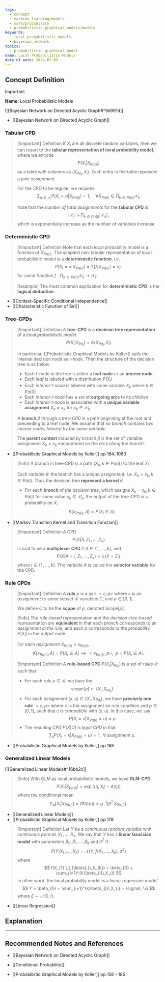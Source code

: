 ```yaml
---
tags:
  - concept
  - machine_learning/models
  - math/probability
  - probabilistic_graphical_models/models
keywords:
  - local_probabilistic_models
  - bayesian_network
topics:
  - probabilistic_graphical_model
name: Local Probabilistic Models
date of note: 2024-07-09
---
```


## Concept Definition

>[!important]
>**Name**: Local Probabilistic Models

![[Bayesian Network on Directed Acyclic Graph#^9d991d]]

- [[Bayesian Network on Directed Acyclic Graph]]

### Tabular CPD

>[!important] Definition
>If $X_{i}$ are all discrete random variables, then we can resort to the **tabular representation of local probability model**, where we encode $$P(X_{i} | X_{Pa(i)})$$ as a table with columns as $(X_{Pa_{i}}, X_{i})$. Each entry in the table represent a *joint assignment*. 
>
>For the CPD to be regular, we requires $$\sum_{a\in \mathcal{X}_{i}}P(X_{i} = a | X_{Pa(i)}) = 1, \quad \forall X_{Pa(i)} \in \prod_{k \in Pa(i)} \mathcal{X}_{k}$$
>
>Note that the *number of total assignments* for the **tabular CPD** is $$|\mathcal{X}_{i}| \times \prod_{k \in Pa(i)} | \mathcal{X}_{k}|,$$ which is exponentially increase as the number of variables increase.


### Deterministic CPD

>[!important] Definition
>Note that each local probability model is a function of $X_{Pa(i)}$. The simplest non-tabular representation of local probabilistic model is a **deterministic function**, i.e. 
>$$
>P(X_{i} = x | X_{Pa(i)}) = \mathbb{1}\left\{ f(X_{Pa(i)}) = x \right\}.
>$$
>for some function $f: \prod_{k\in Pa(i)}\mathcal{X}_{k} \to \mathcal{X}_{i}.$

>[!example]
>The most common application for **deterministic CPD** is the **logical deduction**. 

- [[Context-Specific Conditional Independence]]
- [[Characteristic Function of Set]]


### Tree-CPDs

>[!important] Definition
>A **tree-CPD** is a **decision tree representation** of a *local probabilistic model*
>$$
>P(X_{i} | X_{Pa_{i}}) = K(X_{Pa_{i}}, X_{i})
>$$
>
>In particular, [[Probabilistic Graphical Models by Koller]] calls the internal decision node as *$t$-node*. Then the structure of the decision tree is as below
>- Each $t$-node in the tree is either a **leaf node** or an **interior node**.
>- Each *leaf* is labeled with a distribution $P(X_{i})$
>- Each *interior $t$-node* is labeled with some variable $X_{k}$ where $k \in Pa(0)$
>- Each *interior $t$-node* has a set of **outgoing arcs** to its *children*
>- Each *interior $t$-node* is associated with a **unique variable assignment** $X_{k}= x_{k}$ for $x_{k} \in \mathcal{X}_{k}$
>  
>A **branch** $\beta$ through a *tree-CPD* is a path beginning at the root and preceeding to a leaf node. We assume that *no branch* contains *two interior nodes labeled by the same variable*. 
>
>The **parent context** induced by branch $\beta$ is the set of variable assignment $X_{k} = x_{k}$ encountered on the *arcs along the branch*.
>

- [[Probabilistic Graphical Models by Koller]] pp 164, 1083

>[!info]
>A branch in tree-CPD is a path $(X_{k}, \, k\in Pa(i))$ to the leaf $X_{i}$. 
>
>Each variable in the branch has a *unique assignment*, i.e. $X_{k} = x_{k}, \, k\in Pa(i)$. Thus the decision tree **represent a kernel** $K$
>
>- For each **branch** of *the decision tree*, which assigns $X_{k} = x_{k}, \, k\in Pa(i)$ for some value $x_{k}\in \mathcal{X}_{k}$, the output of the tree-CPD is a probability on $X_{i}$
>$$
>K(x_{Pa(i)}, A) = P(X_{i} \in A).
>$$

- [[Markov Transition Kernel and Transition Function]]

>[!important] Definition
>A CPD $$P(X | A, Z_{1} \,{,}\ldots{,}\,Z_{k})$$ is said to be a **multiplexer CPD** if $A \in \{ 1 \,{,}\ldots{,}\, k\}$, and 
>$$
>P(X | A = i, Z_{1} \,{,}\ldots{,}\,Z_{k} ) = \mathbb{1}\{ X = Z_{i} \}
>$$
>where $i \in \{ 1 \,{,}\ldots{,}\, k\}$. The variable $A$ is called the **selector variable** for the CPD.


### Rule CPDs

>[!important] Definition
>A **rule** $\rho$ is a pair $<c; p >$ where $c$ is an *assignment* to some subset of variables $C$, and $p\in [0,1].$
>
>We define $C$ to be the **scope** of $\rho$, denoted $\text{Scope}[\rho].$


>[!info]
>The *rule-based* representation and the *decision-tree-based* representation are **equivalent** in that each *branch* corresponds to an *assignment in the rule*, and each $p$ corresponds to the *probability* $P(X_{i})$ in the output node.
>
>For each *assignment* $X_{Pa(i)} = x_{Pa(i)}$, 
>$$K(x_{Pa(i)}, A) = P(X_{i} \in A) \implies <x_{Pa(i)}\,,\,  p>, \;\; p =P(X_{i} \in A).$$


>[!important] Definition
>A **rule-based CPD** $P(X_{i} | X_{Pa_{i}})$ is a set of *rules* $\mathcal{R}$ such that 
>- For each *rule* $\rho \in \mathcal{R}$, we have the $$\text{scope}[\rho] \subset \{ X_{i}, X_{Pa_{i}} \}$$
>- For each *assignment* $(x, u) \in \{ X_{i}, X_{Pa_{i}} \}$, we have **precisely one rule** $<c; p>$ where $c$ is the assignment on rule condition and $p\in [0,1]$, such that $c$ is *compatible* with $(x,u)$. In this case, we say $$P(X_{i} = x | X_{Pa(i)} = u) = p$$
>- The resulting CPD $P(X | U)$ is *legal CPD* in that $$\sum_{x}P(X_{i} = x | X_{Pa(i)} = u) = 1, \;\;\forall \text{ assignment }u.$$


- [[Probabilistic Graphical Models by Koller]] pp 168

### Generalized Linear Models

![[Generalized Linear Models#^16bb2c]]

>[!info]
>With GLM as local probabilistic models, we have **GLM-CPD**
>$$
>P(X_{i} | X_{Pa(i)}) = \exp \left( \left\langle \eta , X_{i} \right\rangle - A(\eta) \right)
>$$
>where the conditional mean $$ \mathbb{E}_{ \eta }\left[ X_{i} | X_{Pa(i)} \right] = (\nabla A)(\eta) = g^{-1}\left( \beta^{T}\,X_{Pa(i)} \right).$$

- [[Generalized Linear Models]]
- [[Probabilistic Graphical Models by Koller]] pp 178

>[!important] Definition
>Let $Y$ be a *continuous random variable* with *continuous parents* $X_{1} \,{,}\ldots{,}\,X_{k}$. We say that $Y$ has a **linear Gaussian model** with parameters $\beta_{0}, \beta_{1} \,{,}\ldots{,}\,\beta_{k}$ and $\sigma^2$ if 
>$$
>P(Y | X_{1} \,{,}\ldots{,}\,X_{k}) = \mathcal{N}\left(Y; f(X_{1} \,{,}\ldots{,}\,X_{k}), \sigma^2\right)
>$$
>where 
>$$
>f(X_{1} \,{,}\ldots{,}\,X_{k}) = \beta_{0} + \sum_{i=1}^{k}\beta_{i}\,X_{i}
>$$
>In other word, the local probability model is a *linear regression model*
>$$
>Y =  \beta_{0} + \sum_{i=1}^{k}\beta_{i}\,X_{i} + \sigma\, \xi
>$$
>where $\xi \sim \mathcal{N}(0,I)$.

- [[Linear Regression]]



## Explanation





-----------
##  Recommended Notes and References

- [[Bayesian Network on Directed Acyclic Graph]]
- [[Conditional Probability]]



- [[Probabilistic Graphical Models by Koller]] pp 158 - 195